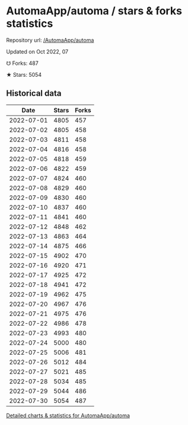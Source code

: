 # AutomaApp/automa / stars & forks statistics

Repository url: [/AutomaApp/automa](https://github.com/AutomaApp/automa)

Updated on Oct 2022, 07

☋ Forks: 487

★ Stars: 5054

## Historical data
| Date | Stars | Forks |
|------|-------|-------|
| 2022-07-01 | 4805 | 457 | 
| 2022-07-02 | 4805 | 458 | 
| 2022-07-03 | 4811 | 458 | 
| 2022-07-04 | 4816 | 458 | 
| 2022-07-05 | 4818 | 459 | 
| 2022-07-06 | 4822 | 459 | 
| 2022-07-07 | 4824 | 460 | 
| 2022-07-08 | 4829 | 460 | 
| 2022-07-09 | 4830 | 460 | 
| 2022-07-10 | 4837 | 460 | 
| 2022-07-11 | 4841 | 460 | 
| 2022-07-12 | 4848 | 462 | 
| 2022-07-13 | 4863 | 464 | 
| 2022-07-14 | 4875 | 466 | 
| 2022-07-15 | 4902 | 470 | 
| 2022-07-16 | 4920 | 471 | 
| 2022-07-17 | 4925 | 472 | 
| 2022-07-18 | 4941 | 472 | 
| 2022-07-19 | 4962 | 475 | 
| 2022-07-20 | 4967 | 476 | 
| 2022-07-21 | 4975 | 476 | 
| 2022-07-22 | 4986 | 478 | 
| 2022-07-23 | 4993 | 480 | 
| 2022-07-24 | 5000 | 480 | 
| 2022-07-25 | 5006 | 481 | 
| 2022-07-26 | 5012 | 484 | 
| 2022-07-27 | 5021 | 485 | 
| 2022-07-28 | 5034 | 485 | 
| 2022-07-29 | 5044 | 486 | 
| 2022-07-30 | 5054 | 487 | 


[Detailed charts & statistics for AutomaApp/automa](https://reviewgithub.com/rep/AutomaApp/automa)
